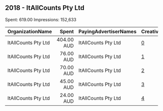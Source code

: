 ## 2018 - ItAllCounts Pty Ltd 
Spent: 619.00
Impressions: 152,633

|OrganizationName|Spent|PayingAdvertiserNames|CreativeUrls|Impressions|Genders|AgeBrackets|CountryCodes|BillingAddresses|CandidateBallotInformation|
|:---|---:|:---|:---|---:|:---|:---|:---|:---|:---|
|ItAllCounts Pty Ltd|404.00 AUD|ItAllCounts Pty Ltd|[0](https://www.snap.com/political-ads/asset/ff20b940a4ecf20f0761557b69cd6645c506cbb24b85884a1fc52025f16f1bfa?mediaType=mp4)|110,433|MALE|30+|australia|AU||
|ItAllCounts Pty Ltd|76.00 AUD|ItAllCounts Pty Ltd|[1](https://www.snap.com/political-ads/asset/6907382cc293f86ee9bbfee2566f92513b5e8e8b95776b17fda89e4a448e0fc5?mediaType=mp4)|18,029|FEMALE|30+|australia|AU||
|ItAllCounts Pty Ltd|70.00 AUD|ItAllCounts Pty Ltd|[2](https://www.snap.com/political-ads/asset/5163761887b8f2a5b97b1786a046068dd0daa97b8cf808280d7f1f94896fbf5b?mediaType=mp4)|12,128|FEMALE|35++|australia|AU||
|ItAllCounts Pty Ltd|45.00 AUD|ItAllCounts Pty Ltd|[3](https://www.snap.com/political-ads/asset/8f7bf00b674fb6a8745787cf010c97e61095c255a33052705004b3048de34d92?mediaType=mp4)|8,198|FEMALE|30+|australia|AU||
|ItAllCounts Pty Ltd|24.00 AUD|ItAllCounts Pty Ltd|[4](https://www.snap.com/political-ads/asset/2b8b30e0668cd6809022f35ca257e9d58b99ef192978ba8b379d6477cd15b36d?mediaType=mp4)|3,845|FEMALE|30+|australia|AU||
